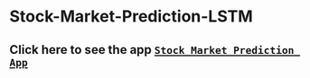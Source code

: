 # Stock-Market-Prediction-LSTM

## Click here to see the app [`Stock Market Prediction App`](https://future-stockmarket-prediction.herokuapp.com/)
